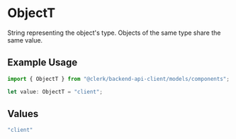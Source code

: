 # ObjectT

String representing the object's type. Objects of the same type share the same value.


## Example Usage

```typescript
import { ObjectT } from "@clerk/backend-api-client/models/components";

let value: ObjectT = "client";
```

## Values

```typescript
"client"
```